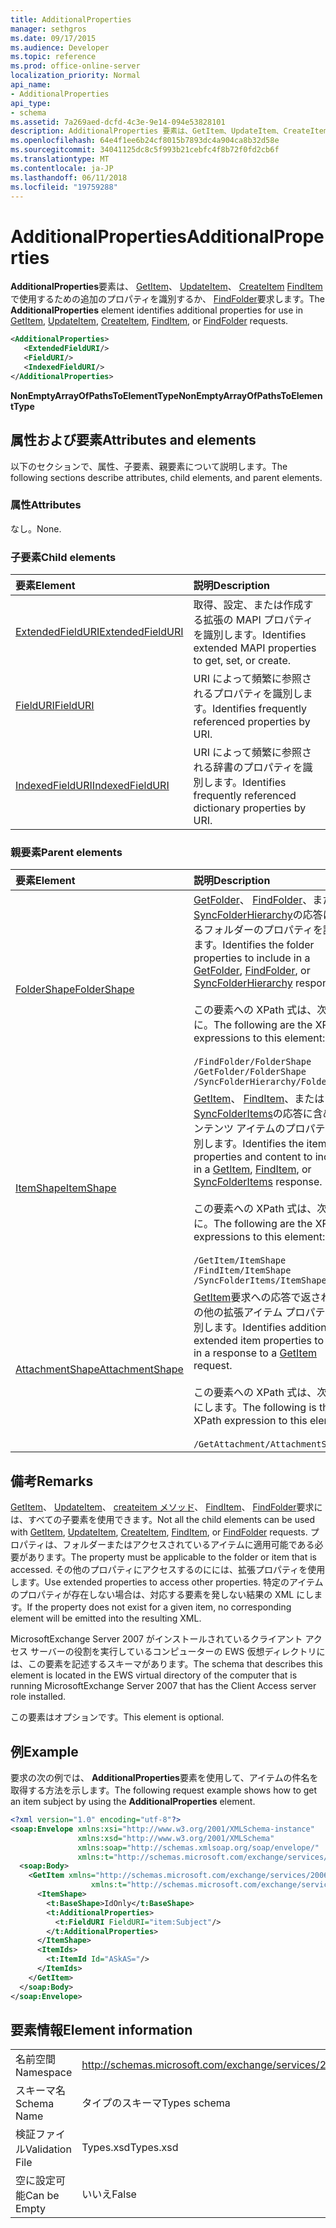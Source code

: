 ```yaml
---
title: AdditionalProperties
manager: sethgros
ms.date: 09/17/2015
ms.audience: Developer
ms.topic: reference
ms.prod: office-online-server
localization_priority: Normal
api_name:
- AdditionalProperties
api_type:
- schema
ms.assetid: 7a269aed-dcfd-4c3e-9e14-094e53828101
description: AdditionalProperties 要素は、GetItem、UpdateItem、CreateItem FindItem で使用するための追加のプロパティを識別するか、FindFolder 要求します。
ms.openlocfilehash: 64e4f1ee6b24cf8015b7893dc4a904ca8b32d58e
ms.sourcegitcommit: 34041125dc8c5f993b21cebfc4f8b72f0fd2cb6f
ms.translationtype: MT
ms.contentlocale: ja-JP
ms.lasthandoff: 06/11/2018
ms.locfileid: "19759288"
---
```

# <a name="additionalproperties"></a><span data-ttu-id="46f81-103">AdditionalProperties</span><span class="sxs-lookup"><span data-stu-id="46f81-103">AdditionalProperties</span></span>

<span data-ttu-id="46f81-104">**AdditionalProperties**要素は、 [GetItem](getitem.md)、 [UpdateItem](updateitem.md)、 [CreateItem](createitem.md) [FindItem](finditem.md)で使用するための追加のプロパティを識別するか、 [FindFolder](findfolder.md)要求します。</span><span class="sxs-lookup"><span data-stu-id="46f81-104">The **AdditionalProperties** element identifies additional properties for use in [GetItem](getitem.md), [UpdateItem](updateitem.md), [CreateItem](createitem.md), [FindItem](finditem.md), or [FindFolder](findfolder.md) requests.</span></span> 
  
```xml
<AdditionalProperties>
   <ExtendedFieldURI/>
   <FieldURI/>
   <IndexedFieldURI/>
</AdditionalProperties>
```

 <span data-ttu-id="46f81-105">**NonEmptyArrayOfPathsToElementType**</span><span class="sxs-lookup"><span data-stu-id="46f81-105">**NonEmptyArrayOfPathsToElementType**</span></span>
## <a name="attributes-and-elements"></a><span data-ttu-id="46f81-106">属性および要素</span><span class="sxs-lookup"><span data-stu-id="46f81-106">Attributes and elements</span></span>

<span data-ttu-id="46f81-107">以下のセクションで、属性、子要素、親要素について説明します。</span><span class="sxs-lookup"><span data-stu-id="46f81-107">The following sections describe attributes, child elements, and parent elements.</span></span>
  
### <a name="attributes"></a><span data-ttu-id="46f81-108">属性</span><span class="sxs-lookup"><span data-stu-id="46f81-108">Attributes</span></span>

<span data-ttu-id="46f81-109">なし。</span><span class="sxs-lookup"><span data-stu-id="46f81-109">None.</span></span>
  
### <a name="child-elements"></a><span data-ttu-id="46f81-110">子要素</span><span class="sxs-lookup"><span data-stu-id="46f81-110">Child elements</span></span>

|<span data-ttu-id="46f81-111">**要素**</span><span class="sxs-lookup"><span data-stu-id="46f81-111">**Element**</span></span>|<span data-ttu-id="46f81-112">**説明**</span><span class="sxs-lookup"><span data-stu-id="46f81-112">**Description**</span></span>|
|:-----|:-----|
|[<span data-ttu-id="46f81-113">ExtendedFieldURI</span><span class="sxs-lookup"><span data-stu-id="46f81-113">ExtendedFieldURI</span></span>](extendedfielduri.md) <br/> |<span data-ttu-id="46f81-114">取得、設定、または作成する拡張の MAPI プロパティを識別します。</span><span class="sxs-lookup"><span data-stu-id="46f81-114">Identifies extended MAPI properties to get, set, or create.</span></span>  <br/> |
|[<span data-ttu-id="46f81-115">FieldURI</span><span class="sxs-lookup"><span data-stu-id="46f81-115">FieldURI</span></span>](fielduri.md) <br/> |<span data-ttu-id="46f81-116">URI によって頻繁に参照されるプロパティを識別します。</span><span class="sxs-lookup"><span data-stu-id="46f81-116">Identifies frequently referenced properties by URI.</span></span>  <br/> |
|[<span data-ttu-id="46f81-117">IndexedFieldURI</span><span class="sxs-lookup"><span data-stu-id="46f81-117">IndexedFieldURI</span></span>](indexedfielduri.md) <br/> |<span data-ttu-id="46f81-118">URI によって頻繁に参照される辞書のプロパティを識別します。</span><span class="sxs-lookup"><span data-stu-id="46f81-118">Identifies frequently referenced dictionary properties by URI.</span></span>  <br/> |
   
### <a name="parent-elements"></a><span data-ttu-id="46f81-119">親要素</span><span class="sxs-lookup"><span data-stu-id="46f81-119">Parent elements</span></span>

|<span data-ttu-id="46f81-120">**要素**</span><span class="sxs-lookup"><span data-stu-id="46f81-120">**Element**</span></span>|<span data-ttu-id="46f81-121">**説明**</span><span class="sxs-lookup"><span data-stu-id="46f81-121">**Description**</span></span>|
|:-----|:-----|
|[<span data-ttu-id="46f81-122">FolderShape</span><span class="sxs-lookup"><span data-stu-id="46f81-122">FolderShape</span></span>](foldershape.md) <br/> | <span data-ttu-id="46f81-123">[GetFolder](getfolder.md)、 [FindFolder](findfolder.md)、または[SyncFolderHierarchy](syncfolderhierarchy.md)の応答に含めるフォルダーのプロパティを識別します。</span><span class="sxs-lookup"><span data-stu-id="46f81-123">Identifies the folder properties to include in a [GetFolder](getfolder.md), [FindFolder](findfolder.md), or [SyncFolderHierarchy](syncfolderhierarchy.md) response.</span></span><br/><br/>  <span data-ttu-id="46f81-124">この要素への XPath 式は、次のように。</span><span class="sxs-lookup"><span data-stu-id="46f81-124">The following are the XPath expressions to this element:</span></span><br/><br/>  `/FindFolder/FolderShape` <br/>  `/GetFolder/FolderShape` <br/>  `/SyncFolderHierarchy/FolderShape` <br/> |
|[<span data-ttu-id="46f81-125">ItemShape</span><span class="sxs-lookup"><span data-stu-id="46f81-125">ItemShape</span></span>](itemshape.md) <br/> | <span data-ttu-id="46f81-126">[GetItem](getitem.md)、 [FindItem](finditem.md)、または[SyncFolderItems](syncfolderitems.md)の応答に含めるコンテンツ アイテムのプロパティを識別します。</span><span class="sxs-lookup"><span data-stu-id="46f81-126">Identifies the item properties and content to include in a [GetItem](getitem.md), [FindItem](finditem.md), or [SyncFolderItems](syncfolderitems.md) response.</span></span><br/><br/>  <span data-ttu-id="46f81-127">この要素への XPath 式は、次のように。</span><span class="sxs-lookup"><span data-stu-id="46f81-127">The following are the XPath expressions to this element:</span></span><br/><br/>  `/GetItem/ItemShape` <br/>  `/FindItem/ItemShape` <br/>  `/SyncFolderItems/ItemShape` <br/> |
|[<span data-ttu-id="46f81-128">AttachmentShape</span><span class="sxs-lookup"><span data-stu-id="46f81-128">AttachmentShape</span></span>](attachmentshape.md) <br/> |<span data-ttu-id="46f81-129">[GetItem](getitem.md)要求への応答で返されるその他の拡張アイテム プロパティを識別します。</span><span class="sxs-lookup"><span data-stu-id="46f81-129">Identifies additional extended item properties to return in a response to a [GetItem](getitem.md) request.</span></span><br/><br/> <span data-ttu-id="46f81-130">この要素への XPath 式は、次のようにします。</span><span class="sxs-lookup"><span data-stu-id="46f81-130">The following is the XPath expression to this element:</span></span><br/><br/>  `/GetAttachment/AttachmentShape` <br/> |
   
## <a name="remarks"></a><span data-ttu-id="46f81-131">備考</span><span class="sxs-lookup"><span data-stu-id="46f81-131">Remarks</span></span>

<span data-ttu-id="46f81-132">[GetItem](getitem.md)、 [UpdateItem](updateitem.md)、 [createitem メソッド](createitem.md)、 [FindItem](finditem.md)、 [FindFolder](findfolder.md)要求には、すべての子要素を使用できます。</span><span class="sxs-lookup"><span data-stu-id="46f81-132">Not all the child elements can be used with [GetItem](getitem.md), [UpdateItem](updateitem.md), [CreateItem](createitem.md), [FindItem](finditem.md), or [FindFolder](findfolder.md) requests.</span></span> <span data-ttu-id="46f81-133">プロパティは、フォルダーまたはアクセスされているアイテムに適用可能である必要があります。</span><span class="sxs-lookup"><span data-stu-id="46f81-133">The property must be applicable to the folder or item that is accessed.</span></span> <span data-ttu-id="46f81-134">その他のプロパティにアクセスするのにには、拡張プロパティを使用します。</span><span class="sxs-lookup"><span data-stu-id="46f81-134">Use extended properties to access other properties.</span></span> <span data-ttu-id="46f81-135">特定のアイテムのプロパティが存在しない場合は、対応する要素を発しない結果の XML にします。</span><span class="sxs-lookup"><span data-stu-id="46f81-135">If the property does not exist for a given item, no corresponding element will be emitted into the resulting XML.</span></span> 
  
<span data-ttu-id="46f81-136">MicrosoftExchange Server 2007 がインストールされているクライアント アクセス サーバーの役割を実行しているコンピューターの EWS 仮想ディレクトリには、この要素を記述するスキーマがあります。</span><span class="sxs-lookup"><span data-stu-id="46f81-136">The schema that describes this element is located in the EWS virtual directory of the computer that is running MicrosoftExchange Server 2007 that has the Client Access server role installed.</span></span> 
  
<span data-ttu-id="46f81-137">この要素はオプションです。</span><span class="sxs-lookup"><span data-stu-id="46f81-137">This element is optional.</span></span>
  
## <a name="example"></a><span data-ttu-id="46f81-138">例</span><span class="sxs-lookup"><span data-stu-id="46f81-138">Example</span></span>

<span data-ttu-id="46f81-139">要求の次の例では、 **AdditionalProperties**要素を使用して、アイテムの件名を取得する方法を示します。</span><span class="sxs-lookup"><span data-stu-id="46f81-139">The following request example shows how to get an item subject by using the **AdditionalProperties** element.</span></span> 
  
```XML
<?xml version="1.0" encoding="utf-8"?>
<soap:Envelope xmlns:xsi="http://www.w3.org/2001/XMLSchema-instance"
               xmlns:xsd="http://www.w3.org/2001/XMLSchema"
               xmlns:soap="http://schemas.xmlsoap.org/soap/envelope/"
               xmlns:t="http://schemas.microsoft.com/exchange/services/2006/types">
  <soap:Body>
    <GetItem xmlns="http://schemas.microsoft.com/exchange/services/2006/messages" 
                  xmlns:t="http://schemas.microsoft.com/exchange/services/2006/types">
      <ItemShape>
        <t:BaseShape>IdOnly</t:BaseShape>
        <t:AdditionalProperties>
          <t:FieldURI FieldURI="item:Subject"/>
        </t:AdditionalProperties>
      </ItemShape>
      <ItemIds>
        <t:ItemId Id="ASkAS="/>
      </ItemIds>
    </GetItem>
  </soap:Body>
</soap:Envelope>
```

## <a name="element-information"></a><span data-ttu-id="46f81-140">要素情報</span><span class="sxs-lookup"><span data-stu-id="46f81-140">Element information</span></span>

|||
|:-----|:-----|
|<span data-ttu-id="46f81-141">名前空間</span><span class="sxs-lookup"><span data-stu-id="46f81-141">Namespace</span></span>  <br/> |http://schemas.microsoft.com/exchange/services/2006/types  <br/> |
|<span data-ttu-id="46f81-142">スキーマ名</span><span class="sxs-lookup"><span data-stu-id="46f81-142">Schema Name</span></span>  <br/> |<span data-ttu-id="46f81-143">タイプのスキーマ</span><span class="sxs-lookup"><span data-stu-id="46f81-143">Types schema</span></span>  <br/> |
|<span data-ttu-id="46f81-144">検証ファイル</span><span class="sxs-lookup"><span data-stu-id="46f81-144">Validation File</span></span>  <br/> |<span data-ttu-id="46f81-145">Types.xsd</span><span class="sxs-lookup"><span data-stu-id="46f81-145">Types.xsd</span></span>  <br/> |
|<span data-ttu-id="46f81-146">空に設定可能</span><span class="sxs-lookup"><span data-stu-id="46f81-146">Can be Empty</span></span>  <br/> |<span data-ttu-id="46f81-147">いいえ</span><span class="sxs-lookup"><span data-stu-id="46f81-147">False</span></span>  <br/> |
   

